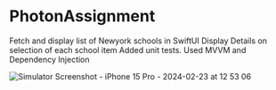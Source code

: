 # PhotonAssignment
Fetch and display list of Newyork schools in SwiftUI
Display Details on selection of each school item
Added unit tests.
Used MVVM and Dependency Injection



![Simulator Screenshot - iPhone 15 Pro - 2024-02-23 at 12 53 06](https://github.com/PhaniTanniru/PhotonAssignment/assets/133713992/0e275b76-e92c-4fb2-82d4-7187938908d5)
